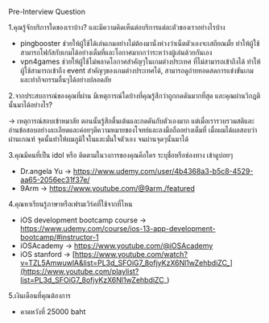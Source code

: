 Pre-Interview Question

1.คุณรู้จักบริการใดของเราบ้าง? และมีความคิดเห็นต่อบริการแต่ละตัวของเราอย่างไรบ้าง
- pingbooster ช่วยให้ผู้ใช้ได้เล่นเกมอย่างไม่ต้องมานั่งห่วงว่าเน็ตตัวเองจะเสถียณมั้ย ทำให้ผู้ใช้สามารถโฟกัสกับเกมได้อย่างเต็มที่และโอกาศมากกว่าระหว่างผู้เล่นด้วยกันเอง
- vpn4games ช่วยให้ผู้ใช้ไม่พลาดโอกาศสำคัญๆในเกมต่างประเทศ ที่ไม่สามารถเข้าถึงได้ ทำให้ผู้ใช้สามารถเข้าถึง event สำคัญๆของเกมต่างประเทศได้, สามารถดูถ่ายทอดสดการแข่งขันเกมและทำกิจกรรมอื่นๆได้อย่างปลอดภัย

2.จากประสบการณ์ของคุณที่ผ่าน มีเหตุการณ์ใดบ้างที่คุณรู้สึกว่าถูกกดดันมากที่สุด และคุณผ่านวิกฎตินั้นมาได้อย่างไร?

-> เหตุการณ์สอบเข้าหมาลัย ตอนนั้นรู้สึกตื่นเต้นและกดดันกับตัวเองมาก แต่เมื่อเรารวบรวมสติและอ่านข้อสอบอย่างละเอียดและค่อยๆตีความหมายของโจทย์และลงมือถืออย่างเต็มที่ เมื่อผมได้ผลสอบว่าผ่านเกณฑ์ จุดนั้นทำให้ผมภูมิใจในและมั่นใจตัวเอง จนผ่านจุดๆนั้นมาได้

3.คุณมีคนที่เป็น idol หรือ ติดตามในวงการของคุณคือใคร ระบุชื่อหรือช่องทาง เข้าดูบ่อยๆ
- Dr.angela Yu -> https://www.udemy.com/user/4b4368a3-b5c8-4529-aa65-2056ec31f37e/
- 9Arm -> https://www.youtube.com/@9arm./featured

4.คุณหาเรียนรู้ภาษาหรือเฟรมเวิร์คที่ใช้จากที่ไหน
- iOS development bootcamp course -> https://www.udemy.com/course/ios-13-app-development-bootcamp/#instructor-1
- iOSAcademy -> https://www.youtube.com/@iOSAcademy
- iOS stanford -> [https://www.youtube.com/watch?v=TZL5AmwuwlA&list=PL3d_SFOiG7_8ofjyKzX6Nl1wZehbdiZC_](https://www.youtube.com/playlist?list=PL3d_SFOiG7_8ofjyKzX6Nl1wZehbdiZC_)

5.เงินเดือนที่คุณต้องการ
- คาดหวังที่ 25000 baht
